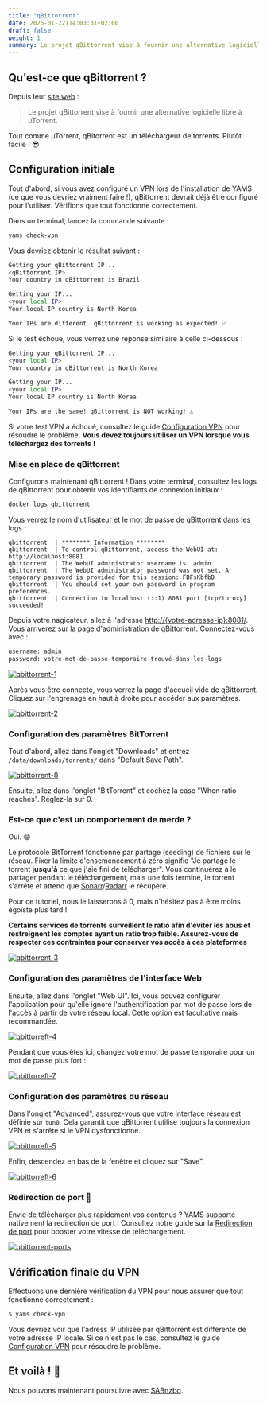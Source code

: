 ```yaml
---
title: "qBittorrent"
date: 2025-01-22T14:03:31+02:00
draft: false
weight: 1
summary: Le projet qBittorrent vise à fournir une alternative logicielle libre à µTorrent.
---
```


## Qu'est-ce que qBittorrent ?

Depuis leur [site web](https://www.qbittorrent.org/) :

> Le projet qBittorrent vise à fournir une alternative logicielle libre à µTorrent.

Tout comme µTorrent, qBitorrent est un téléchargeur de torrents. Plutôt facile ! 😎

## Configuration initiale

Tout d'abord, si vous avez configuré un VPN lors de l'installation de YAMS (ce que vous devriez vraiment faire !), qBittorrent devrait déjà être configuré pour l'utiliser. Vérifions que tout fonctionne correctement.

Dans un terminal, lancez la commande suivante :

```bash
yams check-vpn
```

Vous devriez obtenir le résultat suivant :

```bash
Getting your qBittorrent IP...
<qBittorrent IP>
Your country in qBittorrent is Brazil

Getting your IP...
<your local IP>
Your local IP country is North Korea

Your IPs are different. qBittorrent is working as expected! ✅
```

Si le test échoue, vous verrez une réponse similaire à celle ci-dessous :

```bash
Getting your qBittorrent IP...
<your local IP>
Your country in qBittorrent is North Korea

Getting your IP...
<your local IP>
Your local IP country is North Korea

Your IPs are the same! qBittorrent is NOT working! ⚠️
```

Si votre test VPN a échoué, consultez le guide [Configuration VPN](/advanced/vpn/#configuration-manuelle-) pour résoudre le problème. **Vous devez toujours utiliser un VPN lorsque vous téléchargez des torrents !**

### Mise en place de qBittorrent

Configurons maintenant qBittorrent ! Dans votre terminal, consultez les logs de qBittorrent pour obtenir vos identifiants de connexion initiaux :

```sh
docker logs qbittorrent
```

Vous verrez le nom d'utilisateur et le mot de passe de qBittorrent dans les logs :

```
qbittorrent  | ******** Information ********
qbittorrent  | To control qBittorrent, access the WebUI at: http://localhost:8081
qbittorrent  | The WebUI administrator username is: admin
qbittorrent  | The WebUI administrator password was not set. A temporary password is provided for this session: FBFsKbfbD
qbittorrent  | You should set your own password in program preferences.
qbittorrent  | Connection to localhost (::1) 8081 port [tcp/tproxy] succeeded!
```

Depuis votre nagicateur, allez à l'adresse [http://{votre-adresse-ip}:8081/](). Vous arriverez sur la page d'administration de qBittorrent. Connectez-vous avec :

```sh
username: admin
password: votre-mot-de-passe-temporaire-trouvé-dans-les-logs
```

[![qbittorrent-1](/pics/qbittorrent-1.png)](/pics/qbittorrent-1.png)

Après vous être connecté, vous verrez la page d'accueil vide de qBittorrent. Cliquez sur l'engrenage en haut à droite pour accéder aux paramètres.

[![qbittorrent-2](/pics/qbittorrent-2.png)](/pics/qbittorrent-2.png)

### Configuration des paramètres BitTorrent

Tout d'abord, allez dans l'onglet "Downloads" et entrez `/data/downloads/torrents/` dans "Default Save Path".

[![qbittorrent-8](/pics/qbittorrent-8.png)](/pics/qbittorrent-8.png)

Ensuite, allez dans l'onglet "BitTorrent" et cochez la case "When ratio reaches". Réglez-la sur 0.

### Est-ce que c'est un comportement de merde ?

Oui. 😅

Le protocole BitTorrent fonctionne par partage (seeding) de fichiers sur le réseau. Fixer la limite d'ensemencement à zéro signifie "Je partage le torrent **jusqu'à** ce que j'aie fini de télécharger". Vous continuerez à le partager pendant le téléchargement, mais une fois terminé, le torrent s'arrête et attend que [Sonarr](/config/sonarr)/[Radarr](/config/radarr) le récupère.

Pour ce tutoriel, nous le laisserons à 0, mais n'hésitez pas à être moins égoïste plus tard !

**Certains services de torrents surveillent le ratio afin d'éviter les abus et restreignent les comptes ayant un ratio trop faible. Assurez-vous de respecter ces contraintes pour conserver vos accès à ces plateformes**

[![qbittorrent-3](/pics/qbittorrent-3.png)](/pics/qbittorrent-3.png)

### Configuration des paramètres de l'interface Web

Ensuite, allez dans l'onglet "Web UI". Ici, vous pouvez configurer l'application pour qu'elle ignore l'authentification par mot de passe lors de l'accès à partir de votre réseau local. Cette option est facultative mais recommandée.

[![qbittorreft-4](/pics/qbittorrent-4.png)](/pics/qbittorrent-4.png)

Pendant que vous êtes ici, changez votre mot de passe temporaire pour un mot de passe plus fort :

[![qbittorreft-7](/pics/qbittorrent-7.png)](/pics/qbittorrent-7.png)

### Configuration des paramètres du réseau

Dans l'onglet "Advanced", assurez-vous que votre interface réseau est définie sur `tun0`. Cela garantit que qBittorrent utilise toujours la connexion VPN et s'arrête si le VPN dysfonctionne.

[![qbittorreft-5](/pics/qbittorrent-5.png)](/pics/qbittorrent-5.png)

Enfin, descendez en bas de la fenêtre et cliquez sur "Save".

[![qbittorreft-6](/pics/qbittorrent-6.png)](/pics/qbittorrent-6.png)

### Redirection de port 🚀

Envie de télécharger plus rapidement vos contenus ? YAMS supporte nativement la redirection de port ! Consultez notre guide sur la [Redirection de port](/advanced/port-forwarding/) pour booster votre vitesse de téléchargement.

[![qbittorrent-ports](/pics/advanced-port-forwarding-1.png)](/pics/advanced-port-forwarding-1.png)

## Vérification finale du VPN

Effectuons une dernière vérification du VPN pour nous assurer que tout fonctionne correctement :

```bash
$ yams check-vpn
```

Vous devriez voir que l'adress IP utilisée par qBittorrent est différente de votre adresse IP locale. Si ce n'est pas le cas, consultez le guide [Configuration VPN](/advanced/vpn/#configuration-manuelle-) pour résoudre le problème.

## Et voilà ! 🎉

Nous pouvons maintenant poursuivre avec [SABnzbd](/config/sabnzbd).
